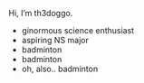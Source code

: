 Hi, I’m th3doggo.
- ginormous science enthusiast
- aspiring NS major
- badminton 
- badminton
- oh, also.. badminton
